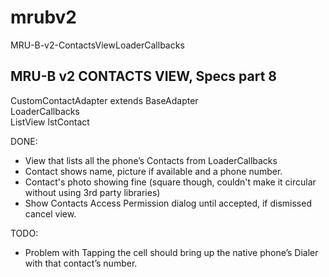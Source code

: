 # mrubv2
MRU-B-v2-ContactsViewLoaderCallbacks

MRU-B v2 CONTACTS VIEW, Specs part 8 
------------------------------------
CustomContactAdapter extends BaseAdapter  
LoaderCallbacks<Cursor>  
ListView lstContact   

DONE:
+ View that lists all the phone’s Contacts from LoaderCallbacks<Cursor> 
+ Contact shows name, picture if available and a phone number.
+ Contact's photo showing fine (square though, couldn't make it circular without using 
3rd party libraries)
+ Show Contacts Access Permission dialog until accepted, if dismissed cancel view.

TODO:
- Problem with Tapping the cell should bring up the native phone’s Dialer with that contact’s number.
